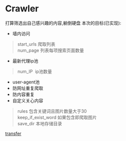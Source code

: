 #  Crawler

打算筛选出自己感兴趣的内容,躺倒硬盘
本次的目标(已实现):

* 墙内访问
> start_urls 爬取列表  
num_page 列表每项搜索页面数量
* 最新代理ip池   
> num_IP  ip池数量

* user-agent池
* 防网址重复爬取
* 防内容重复
* 自定义关心内容
> rules 包含关键词且图片数量大于30  
keep_if_exist_word 如果包含即爬取图片  
save_dir 本地存储目录

[transfer](https://www.zybuluo.com/liuhui0803/note/644770)

